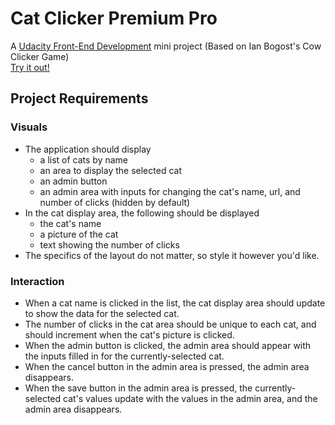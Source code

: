 # Cat Clicker Premium Pro

A [Udacity Front-End Development](https://www.udacity.com/course/front-end-web-developer-nanodegree--nd001) mini project
(Based on Ian Bogost's Cow Clicker Game)\
[Try it out!](https://tinylittlemaggie.github.io/Cat-Clicker/)

## Project Requirements

### Visuals

* The application should display
  * a list of cats by name
  * an area to display the selected cat
  * an admin button
  * an admin area with inputs for changing the cat's name, url, and number of clicks (hidden by default)
* In the cat display area, the following should be displayed
  * the cat's name
  * a picture of the cat
  * text showing the number of clicks
* The specifics of the layout do not matter, so style it however you'd like.

### Interaction

* When a cat name is clicked in the list, the cat display area should update to show the data for the selected cat.
* The number of clicks in the cat area should be unique to each cat, and should increment when the cat's picture is clicked.
* When the admin button is clicked, the admin area should appear with the inputs filled in for the currently-selected cat.
* When the cancel button in the admin area is pressed, the admin area disappears.
* When the save button in the admin area is pressed, the currently-selected cat's values update with the values in the admin area, and the admin area disappears.
